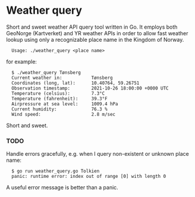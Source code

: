# Weather query
Short and sweet weather API query tool written in Go. It employs both GeoNorge (Kartverket) and YR weather APIs in order to allow fast weather lookup using only a recognizable place name in the Kingdom of Norway.

```
  Usage: ./weather_query <place name>
```

for example:

```
  $ ./weather_query Tønsberg
  Current weather in:           Tønsberg
  Coordinates (long, lat):      10.40764, 59.26751
  Observation timestamp:        2021-10-26 18:00:00 +0000 UTC
  Temperature (celsius):        7.3°C
  Temperature (fahrenheit):     39.3°F
  Airpressure at sea level:     1009.4 hPa
  Current humidity:             76.3 %
  Wind speed:                   2.8 m/sec
```

Short and sweet.



### TODO
Handle errors gracefully, e.g. when I query non-existent or unknown place name:
```
  $ go run weather_query.go Tolkien
  panic: runtime error: index out of range [0] with length 0
```
A useful error message is better than a panic.
